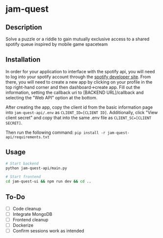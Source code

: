 # jam-quest

## Description

Solve a puzzle or a riddle to gain mutually exclusive access to a shared spotify queue inspired by mobile game spaceteam

## Installation

In order for your application to interface with the spotify api, you will need to log into your spotify account through the [spotify developer site](https://developer.spotify.com/). From there, you will need to create a new app by clicking on your profile in the top right-hand corner and then dashboard->create app. Fill out the information, setting the callback uri to \[BACKEND URL\]/callback and selecting the "Web API" option at the bottom. 

After creating the app, copy the client id from the basic information page into `jam-quest-api/.env` as `CLIENT_ID=[CLIENT ID]`. Additionally, click "View client secret" and copy that into the same .env file as `CLIENT_SC=[CLIENT SECRET]`.

Then run the following command: `pip install -r jam-quest-api/requirements.txt`

## Usage

``` Bash
# Start backend
python jam-quest-api/main.py

# Start frontend
cd jam-quest-ui && npm run dev && cd ..
```

## To-Do
- [ ] Code cleanup
- [ ] Integrate MongoDB
- [ ] Frontend cleanup
- [ ] Dockerize
- [ ] Confirm sessions work as intended